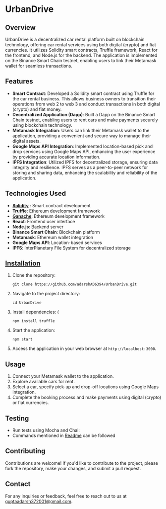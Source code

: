 
# UrbanDrive

## Overview
UrbanDrive is a decentralized car rental platform built on blockchain technology, offering car rental services using both digital (crypto) and fiat currencies. It utilizes Solidity smart contracts, Truffle framework, React for the frontend, and Node.js for the backend. The application is implemented on the Binance Smart Chain testnet, enabling users to link their Metamask wallet for seamless transactions.

## Features
- **Smart Contract**: Developed a Solidity smart contract using Truffle for the car rental business. This allows business owners to transition their operations from web 2 to web 3 and conduct transactions in both digital (crypto) and fiat money.
- **Decentralized Application (Dapp)**: Built a Dapp on the Binance Smart Chain testnet, enabling users to rent cars and make payments securely using blockchain technology.
- **Metamask Integration**: Users can link their Metamask wallet to the application, providing a convenient and secure way to manage their digital assets.
- **Google Maps API Integration**: Implemented location-based pick and drop services using Google Maps API, enhancing the user experience by providing accurate location information.
- **IPFS Integration**: Utilized IPFS for decentralized storage, ensuring data integrity and resilience. IPFS serves as a peer-to-peer network for storing and sharing data, enhancing the scalability and reliability of the application.

## Technologies Used
- [**Solidity**](https://docs.soliditylang.org/en/v0.8.25/) : Smart contract development
- [**Truffle**](https://archive.trufflesuite.com/docs/truffle/): Ethereum development framework
- [**Ganache**](https://archive.trufflesuite.com/docs/ganache/): Ethereum development framework
- **React**: Frontend user interface
- **Node.js**: Backend server
- **Binance Smart Chain**: Blockchain platform
- **Metamask**: Ethereum wallet integration
- **Google Maps API**: Location-based services
- **IPFS**: InterPlanetary File System for decentralized storage

 ## [Installation](https://github.com/adarshAD6394/UrbanDrive/blob/main/README.md)
1. Clone the repository:
   ```
   git clone https://github.com/adarshAD6394/UrbanDrive.git
   ```
2. Navigate to the project directory:
   ```
   cd UrbanDrive
   ```
3. Install dependencies: (
   ```
   npm install truffle
   ```
4. Start the application:
   ```
   npm start
   ```
5. Access the application in your web browser at `http://localhost:3000`.

## Usage
1. Connect your Metamask wallet to the application.
2. Explore available cars for rent.
3. Select a car, specify pick-up and drop-off locations using Google Maps integration.
4. Complete the booking process and make payments using digital (crypto) or fiat currencies.

## Testing
- Run tests using Mocha and Chai:
- Commands mentioned in [Readme](https://github.com/adarshAD6394/UrbanDrive/blob/main/README.md) can be followed 

## Contributing
Contributions are welcome! If you'd like to contribute to the project, please fork the repository, make your changes, and submit a pull request.

## Contact
For any inquiries or feedback, feel free to reach out to us at [guptaadarsh372001@gmail.com](mailto:guptaadarsh372001@gmail.com).
